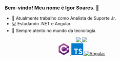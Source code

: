 ### Bem-vindo! Meu nome é Igor Soares. 👋

- 🔭 Atualmente trabalho como Analista de Suporte Jr.
- 💻 Estudando .NET e Angular.
- 💬 Sempre atento no mundo da tecnologia.

<div align="center">
<a href="https://github.com/ispaixao">
<img height="180em" src="https://github-readme-stats.vercel.app/api?username=ispaixao&show_icons=true&theme=tokyonight&include=all_commits=true&count_private=true"/>
<img height="180em" src="https://github-readme-stats.vercel.app/api/top-langs/?username=ispaixao&layout=compact&langs_count=16&theme=tokyonight"/>
</div>
<div style="display: inline_block;" align="center"> 
  <img alt="Csharp" height="40" width="40" src="https://raw.githubusercontent.com/devicons/devicon/master/icons/csharp/csharp-original.svg">
  <img alt="Typescript" height="40" width="40" src="https://raw.githubusercontent.com/devicons/devicon/master/icons/typescript/typescript-plain.svg">
  <img alt="Angular" height="40" width="40" src="https://cdn.jsdelivr.net/gh/devicons/devicon/icons/angularjs/angularjs-original.svg"/>
</div>

